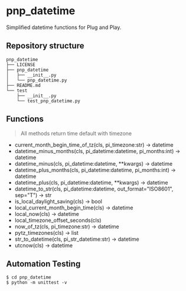 
# pnp_datetime
Simplified datetime functions for Plug and Play. 

## Repository structure
    pnp_datetime
    ├── LICENSE
    ├── pnp_datetime
    │   ├── __init__.py
    │   └── pnp_datetime.py
    ├── README.md
    └── test
        ├── __init__.py
        └── test_pnp_datetime.py

## Functions
> All methods return time default with timezone

* current_month_begin_time_of_tz(cls, pi_timezone:str) -> datetime
* datetime_minus_months(cls, pi_datetime:datetime, pi_months:int) -> datetime
* datetime_minus(cls, pi_datetime:datetime, **kwargs) -> datetime
* datetime_plus_months(cls, pi_datetime:datetime, pi_months:int) -> datetime
* datetime_plus(cls, pi_datetime:datetime, **kwargs) -> datetime
* datetime_to_str(cls, pi_datetime:datetime, out_format="ISO8601", sep="T") -> str
* is_local_daylight_saving(cls) -> bool
* local_current_month_begin_time(cls) -> datetime
* local_now(cls) -> datetime
* local_timezone_offset_seconds(cls)
* now_of_tz(cls, pi_timezone:str) -> datetime
* pytz_timezones(cls) -> list
* str_to_datetime(cls, pi_str_datetime:str) -> datetime
* utcnow(cls) -> datetime

## Automation Testing
	$ cd pnp_datetime
	$ python -m unittest -v
